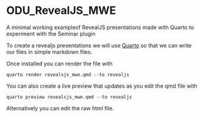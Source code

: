 # ODU_RevealJS_MWE
A minimal working exampleof RevealJS presentations made with Quarto to experiment with the Seminar plugin

To create a revealjs presentations we will use
[Quarto](https://quarto.org/)
so that we can write our files in simple markdown files.

Once installed you can render the file with

```
quarto render revealsjs_mwe.qmd --to revealjs
```

You can also create a live preview that updates as you edit the qmd file with

```
quarto preview revealsjs_mwe.qmd --to revealjs
```

Alternatively you can edit the raw html file.
